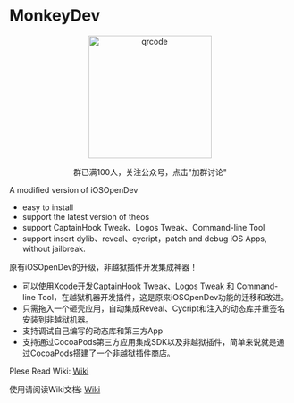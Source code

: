 # MonkeyDev

<p align="center">
  <p align="center"></p>
  <p align="center"></p>
  <p align="center"></p>

  <p align="center">
    <img with="220px" height="220px" src="http://7xtdl4.com1.z0.glb.clouddn.com/script_1500695705204.png" alt="qrcode">
  </p>

  <p align="center">
     群已满100人，关注公众号，点击"加群讨论"
  </p>
</p>

A modified version of iOSOpenDev

* easy to install
* support the latest version of theos
* support CaptainHook Tweak、Logos Tweak、Command-line Tool
* support insert dylib、reveal、cycript，patch and debug iOS Apps, without jailbreak.

原有iOSOpenDev的升级，非越狱插件开发集成神器！

* 可以使用Xcode开发CaptainHook Tweak、Logos Tweak 和 Command-line Tool，在越狱机器开发插件，这是原来iOSOpenDev功能的迁移和改进。
* 只需拖入一个砸壳应用，自动集成Reveal、Cycript和注入的动态库并重签名安装到非越狱机器。
* 支持调试自己编写的动态库和第三方App
* 支持通过CocoaPods第三方应用集成SDK以及非越狱插件，简单来说就是通过CocoaPods搭建了一个非越狱插件商店。

Plese Read Wiki: [Wiki](https://github.com/AloneMonkey/MonkeyDev/wiki)

使用请阅读Wiki文档: [Wiki](https://github.com/AloneMonkey/MonkeyDev/wiki)
